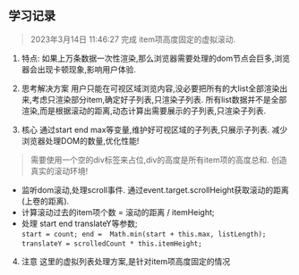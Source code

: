 ## 学习记录
> 2023年3月14日 11:46:27 
> 完成 item项高度固定的虚拟滚动.
1. 特点: 
如果上万条数据一次性渲染,那么浏览器需要处理的dom节点会巨多,浏览器会出现卡顿现象,影响用户体验.

2. 思考解决方案
用户只能在可视区域浏览内容,没必要把所有的大list全部渲染出来,考虑只渲染部分item,确定好子列表,只渲染子列表.
所有list数据并不是全部渲染,而是根据滚动的距离,动态计算出需要展示的子列表,只渲染子列表.

3. 核心
通过start end max等变量,维护好可视区域的子列表,只展示子列表. 减少浏览器处理DOM的数量,优化性能!

> 需要使用一个空的div标签来占位,div的高度是所有item项的高度总和. 创造真实的滚动环境!

- 监听dom滚动,处理scroll事件. 通过event.target.scrollHeight获取滚动的距离(上卷的距离).
- 计算滚动过去的item项个数 = 滚动的距离 / itemHeight;
- 处理 start end translateY等参数;  
  `start = count; end =  Math.min(start + this.max, listLength);`
  `translateY = scrolledCount * this.itemHeight;`

4. 注意 
这里的虚拟列表处理方案,是针对item项高度固定的情况